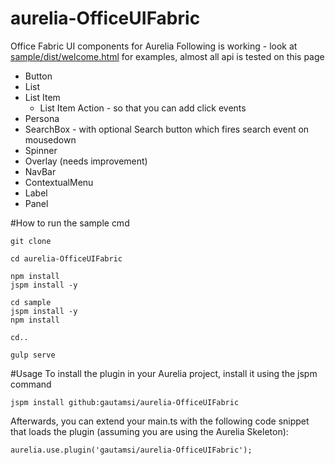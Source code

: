# aurelia-OfficeUIFabric
Office Fabric UI components for Aurelia
Following is working - look at  [sample/dist/welcome.html](https://github.com/gautamsi/aurelia-OfficeUIFabric/blob/master/sample/dist/welcome.html) for examples, almost all api is tested on this page  

- Button
- List
- List Item
  - List Item Action - so that you can add click events
- Persona
- SearchBox - with optional Search button  which fires search event on mousedown
- Spinner
- Overlay (needs improvement)
- NavBar
- ContextualMenu
- Label
- Panel

#How to run the sample
    cmd
    
    git clone
    
    cd aurelia-OfficeUIFabric
    
    npm install
    jspm install -y
    
    cd sample
    jspm install -y
    npm install
    
    cd..
    
    gulp serve

#Usage
To install the plugin in your Aurelia project, install it using the jspm command
```
jspm install github:gautamsi/aurelia-OfficeUIFabric
```
Afterwards, you can extend your main.ts with the following code snippet that loads the plugin (assuming you are using the Aurelia Skeleton):
```
aurelia.use.plugin('gautamsi/aurelia-OfficeUIFabric');
```